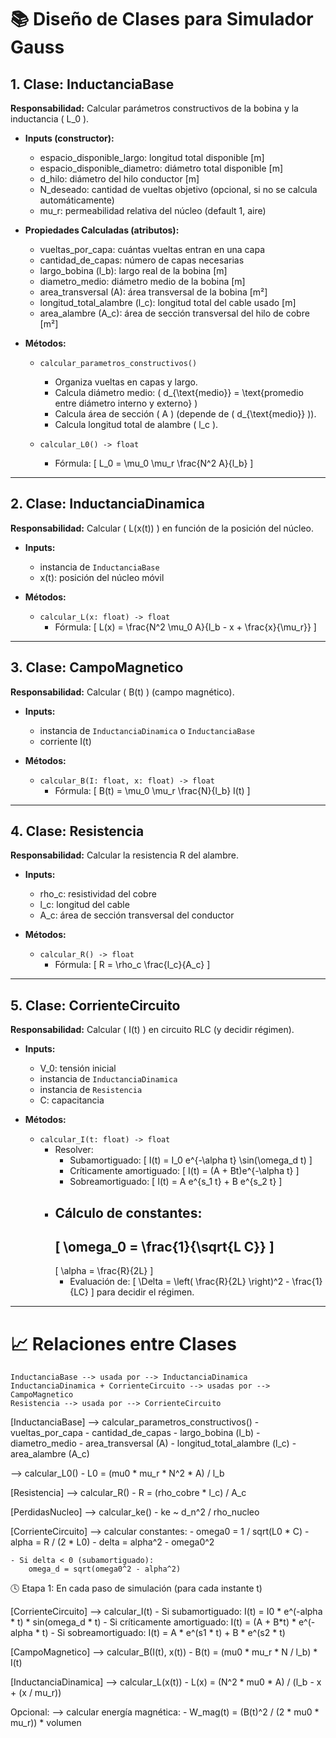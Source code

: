 # 📚 Diseño de Clases para Simulador Gauss

## 1. Clase: InductanciaBase
**Responsabilidad:** Calcular parámetros constructivos de la bobina y la inductancia \( L_0 \).

- **Inputs (constructor):**
  - espacio_disponible_largo: longitud total disponible [m]
  - espacio_disponible_diametro: diámetro total disponible [m]
  - d_hilo: diámetro del hilo conductor [m]
  - N_deseado: cantidad de vueltas objetivo (opcional, si no se calcula automáticamente)
  - mu_r: permeabilidad relativa del núcleo (default 1, aire)

- **Propiedades Calculadas (atributos):**
  - vueltas_por_capa: cuántas vueltas entran en una capa
  - cantidad_de_capas: número de capas necesarias
  - largo_bobina (l_b): largo real de la bobina [m]
  - diametro_medio: diámetro medio de la bobina [m]
  - area_transversal (A): área transversal de la bobina [m²]
  - longitud_total_alambre (l_c): longitud total del cable usado [m]
  - area_alambre (A_c): área de sección transversal del hilo de cobre [m²]

- **Métodos:**
  - `calcular_parametros_constructivos()`
    - Organiza vueltas en capas y largo.
    - Calcula diámetro medio: \( d_{\text{medio}} = \text{promedio entre diámetro interno y externo} \)
    - Calcula área de sección \( A \) (depende de \( d_{\text{medio}} \)).
    - Calcula longitud total de alambre \( l_c \).

  - `calcular_L0() -> float`
    - Fórmula:
      \[
      L_0 = \mu_0 \mu_r \frac{N^2 A}{l_b}
      \]

---

## 2. Clase: InductanciaDinamica
**Responsabilidad:** Calcular \( L(x(t)) \) en función de la posición del núcleo.

- **Inputs:**
  - instancia de `InductanciaBase`
  - x(t): posición del núcleo móvil

- **Métodos:**
  - `calcular_L(x: float) -> float`
    - Fórmula: 
      \[
      L(x) = \frac{N^2 \mu_0 A}{l_b - x + \frac{x}{\mu_r}}
      \]

---

## 3. Clase: CampoMagnetico
**Responsabilidad:** Calcular \( B(t) \) (campo magnético).

- **Inputs:**
  - instancia de `InductanciaDinamica` o `InductanciaBase`
  - corriente I(t)

- **Métodos:**
  - `calcular_B(I: float, x: float) -> float`
    - Fórmula: 
      \[
      B(t) = \mu_0 \mu_r \frac{N}{l_b} I(t)
      \]

---

## 4. Clase: Resistencia
**Responsabilidad:** Calcular la resistencia R del alambre.

- **Inputs:**
  - rho_c: resistividad del cobre
  - l_c: longitud del cable
  - A_c: área de sección transversal del conductor

- **Métodos:**
  - `calcular_R() -> float`
    - Fórmula:
      \[
      R = \rho_c \frac{l_c}{A_c}
      \]

---

## 5. Clase: CorrienteCircuito
**Responsabilidad:** Calcular \( I(t) \) en circuito RLC (y decidir régimen).

- **Inputs:**
  - V_0: tensión inicial
  - instancia de `InductanciaDinamica`
  - instancia de `Resistencia`
  - C: capacitancia

- **Métodos:**
  - `calcular_I(t: float) -> float`
    - Resolver:
      - Subamortiguado: 
        \[
        I(t) = I_0 e^{-\alpha t} \sin(\omega_d t)
        \]
      - Críticamente amortiguado:
        \[
        I(t) = (A + Bt)e^{-\alpha t}
        \]
      - Sobreamortiguado:
        \[
        I(t) = A e^{s_1 t} + B e^{s_2 t}
        \]
    - Cálculo de constantes:
      - 
        \[
        \omega_0 = \frac{1}{\sqrt{L C}}
        \]
      - 
        \[
        \alpha = \frac{R}{2L}
        \]
      - Evaluación de:
        \[
        \Delta = \left( \frac{R}{2L} \right)^2 - \frac{1}{LC}
        \]
        para decidir el régimen.

---

# 📈 Relaciones entre Clases

```plaintext
InductanciaBase --> usada por --> InductanciaDinamica
InductanciaDinamica + CorrienteCircuito --> usadas por --> CampoMagnetico
Resistencia --> usada por --> CorrienteCircuito
```

[InductanciaBase] 
  --> calcular_parametros_constructivos()
    - vueltas_por_capa
    - cantidad_de_capas
    - largo_bobina (l_b)
    - diametro_medio
    - area_transversal (A)
    - longitud_total_alambre (l_c)
    - area_alambre (A_c)

  --> calcular_L0()
    - L0 = (mu0 * mu_r * N^2 * A) / l_b

[Resistencia]
  --> calcular_R()
    - R = (rho_cobre * l_c) / A_c

[PerdidasNucleo]
  --> calcular_ke()
    - ke ~ d_n^2 / rho_nucleo

[CorrienteCircuito]
  --> calcular constantes:
    - omega0 = 1 / sqrt(L0 * C)
    - alpha = R / (2 * L0)
    - delta = alpha^2 - omega0^2

    - Si delta < 0 (subamortiguado):
        omega_d = sqrt(omega0^2 - alpha^2)

🕓 Etapa 1: En cada paso de simulación (para cada instante t)

[CorrienteCircuito]
  --> calcular_I(t)
    - Si subamortiguado:
      I(t) = I0 * e^(-alpha * t) * sin(omega_d * t)
    - Si críticamente amortiguado:
      I(t) = (A + B*t) * e^(-alpha * t)
    - Si sobreamortiguado:
      I(t) = A * e^(s1 * t) + B * e^(s2 * t)

[CampoMagnetico]
  --> calcular_B(I(t), x(t))
    - B(t) = (mu0 * mu_r * N / l_b) * I(t)

[InductanciaDinamica]
  --> calcular_L(x(t))
    - L(x) = (N^2 * mu0 * A) / (l_b - x + (x / mu_r))

Opcional:
  --> calcular energía magnética:
    - W_mag(t) = (B(t)^2 / (2 * mu0 * mu_r)) * volumen
